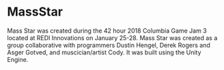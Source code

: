 # MassStar
Mass Star was created during the 42 hour 2018 Columbia Game Jam 3 located at REDI Innovations on January 25-28. Mass Star was created as a group collaborative with programmers Dustin Hengel, Derek Rogers and Asger Gotved, and muscician/artist Cody. It was built using the Unity Engine.
